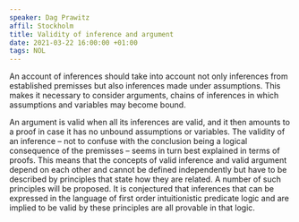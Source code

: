 ```yaml
---
speaker: Dag Prawitz
affil: Stockholm
title: Validity of inference and argument
date: 2021-03-22 16:00:00 +01:00
tags: NOL
---
```

An account of inferences should take into account not only inferences from established premisses but also inferences made under assumptions.
This makes it necessary to consider arguments, chains of inferences in which assumptions and variables may become bound.

<!--more-->
An argument is valid when all its inferences are valid, and it then amounts to a proof in case it has no unbound assumptions or variables.
The validity of an inference – not to confuse with the conclusion being a logical consequence of the premisses – seems in turn best explained in terms of proofs.
This means that the concepts of valid inference and valid argument depend on each other and cannot be defined independently but have to be described by principles that state how they are related.
A number of such principles will be proposed.
It is conjectured that inferences that can be expressed in the language of first order intuitionistic predicate logic and are implied to be valid by these principles are all provable in that logic.
